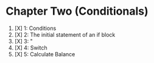 # Chapter Two (Conditionals)

1. [X] 1: Conditions
2. [X] 2: The initial statement of an if block
3. [X] 3: "
4. [X] 4: Switch
5. [X] 5: Calculate Balance
